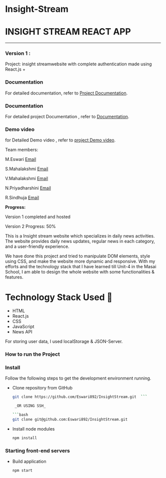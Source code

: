 # Insight-Stream

# INSIGHT STREAM REACT APP

-----
### Version 1 : 
Project: insight streamwebsite with complete authentication made using React.js
+
### Documentation
For detailed documentation, refer to [Project Documentation](https://docs.google.com/spreadsheets/d/1R5N6wz0XpV9jlM3Fdx6dXztkbOS4GTXM/edit?usp=drive_link&ouid=110331019407128831951&rtpof=true&sd=true).

### Documentation
For detailed project Documentation , refer to [Documentation](https://drive.google.com/drive/folders/1rnEK07ocxeSFkDAO4LY5yaMyOIxR6bIr?usp=drive_link).

### Demo video
for Detailed Demo video , refer to [project Demo video](https://drive.google.com/file/d/1Ob2EviH-8ZdXjsNNiBnEGDQzkFV1Dp6V/view?usp=drive_link).

Team members:

M.Eswari
[Email](murugesaneswari33@gmail.com)

S.Mahalakshmi
[Email](mahashika2710@gmail.com)

V.Mahalakshmi
[Email](mahavadivel13@gmail.com)

N.Priyadharshini
[Email](jparanthaman06991@gmail.com)

R.Sindhuja
[Email](sindhuraja37468@gmail.com)

**Progress:**

Version 1 completed and hosted

Version 2 Progress: 50%

This is a Insight stream website which specializes in daily news activities. The website provides daily news updates, regular news in each category, and a user-friendly experience.

We have done this project and tried to manipulate DOM elements, style using CSS, and make the website more dynamic and responsive. With my efforts and the technology stack that I have learned till Unit-4 in the Masai School, I am able to design the whole website with some functionalities & features.

# Technology Stack Used 🌟
* HTML
* React.js
* CSS
* JavaScript
* News API

For storing user data, I used localStorage & JSON-Server.

### How to run the Project
### Install

Follow the following steps to get the development environment running.

* Clone repository from GitHub

  ```bash
  git clone https://github.com/Eswari892/InsightStream.git  ```

   _OR USING SSH_

  ```bash
  git clone git@github.com:Eswari892/InsightStream.git
  ```

* Install node modules

   ```bash
   npm install
   ```

### Starting front-end servers

* Build application

  ```bash
  npm start
  ```


